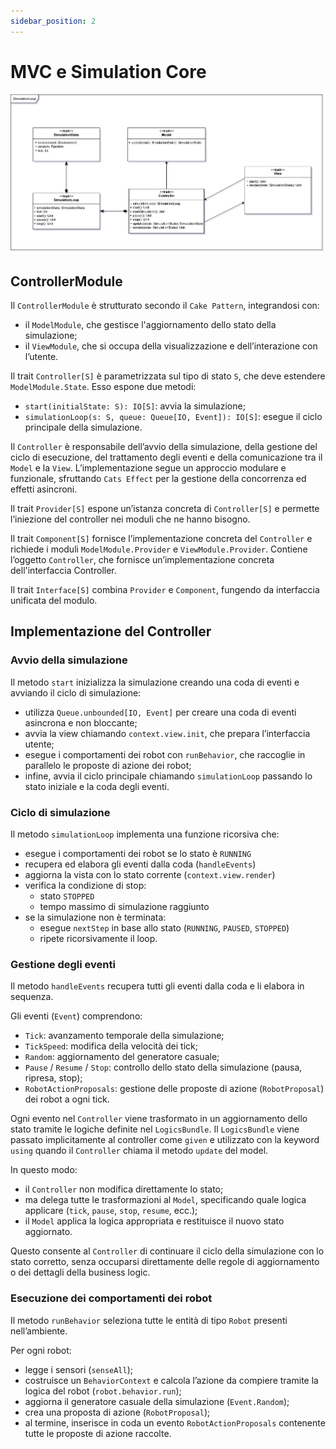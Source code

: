 ```yaml
---
sidebar_position: 2
---
```


# MVC e Simulation Core

![Simulation Loop](../../static/img/04-detailed-design/simulation-loop.png)

## ControllerModule

Il `ControllerModule` è strutturato secondo il `Cake Pattern`, integrandosi con:

- il `ModelModule`, che gestisce l'aggiornamento dello stato della simulazione;
- il `ViewModule`, che si occupa della visualizzazione e dell’interazione con l’utente.

Il trait `Controller[S]` è parametrizzata sul tipo di stato `S`, che deve estendere `ModelModule.State`.
Esso espone due metodi:

- `start(initialState: S): IO[S]`: avvia la simulazione;
- `simulationLoop(s: S, queue: Queue[IO, Event]): IO[S]`: esegue il ciclo principale della simulazione.

Il `Controller` è responsabile dell’avvio della simulazione, della gestione del ciclo di esecuzione, del trattamento
degli eventi e della comunicazione tra il `Model` e la `View`.
L’implementazione segue un approccio modulare e funzionale, sfruttando `Cats Effect` per la gestione della concorrenza
ed effetti asincroni.

Il trait `Provider[S]` espone un’istanza concreta di `Controller[S]` e permette l’iniezione del controller nei moduli
che ne hanno bisogno.

Il trait `Component[S]` fornisce l’implementazione concreta del `Controller` e richiede i moduli `ModelModule.Provider`
e `ViewModule.Provider`.
Contiene l’oggetto `Controller`, che fornisce un’implementazione concreta dell'interfaccia Controller.

Il trait `Interface[S]` combina `Provider` e `Component`, fungendo da interfaccia unificata del modulo.

## Implementazione del Controller

### Avvio della simulazione

Il metodo `start` inizializza la simulazione creando una coda di eventi e avviando il ciclo di simulazione:

- utilizza `Queue.unbounded[IO, Event]` per creare una coda di eventi asincrona e non bloccante;
- avvia la view chiamando `context.view.init`, che prepara l’interfaccia utente;
- esegue i comportamenti dei robot con `runBehavior`, che raccoglie in parallelo le proposte di azione dei robot;
- infine, avvia il ciclo principale chiamando `simulationLoop` passando lo stato iniziale e la coda degli eventi.

### Ciclo di simulazione

Il metodo `simulationLoop` implementa una funzione ricorsiva che:

- esegue i comportamenti dei robot se lo stato è `RUNNING`
- recupera ed elabora gli eventi dalla coda (`handleEvents`)
- aggiorna la vista con lo stato corrente (`context.view.render`)
- verifica la condizione di stop:
    - stato `STOPPED`
    - tempo massimo di simulazione raggiunto
- se la simulazione non è terminata:
    - esegue `nextStep` in base allo stato (`RUNNING`, `PAUSED`, `STOPPED`)
    - ripete ricorsivamente il loop.

### Gestione degli eventi

Il metodo `handleEvents` recupera tutti gli eventi dalla coda e li elabora in sequenza.

Gli eventi (`Event`) comprendono:

- `Tick`: avanzamento temporale della simulazione;
- `TickSpeed`: modifica della velocità dei tick;
- `Random`: aggiornamento del generatore casuale;
- `Pause` / `Resume` / `Stop`: controllo dello stato della simulazione (pausa, ripresa, stop);
- `RobotActionProposals`: gestione delle proposte di azione (`RobotProposal`) dei robot a ogni tick.

Ogni evento nel `Controller` viene trasformato in un aggiornamento dello stato tramite le logiche definite nel
`LogicsBundle`.
Il `LogicsBundle` viene passato implicitamente al controller come `given` e utilizzato con la keyword `using` quando il
`Controller` chiama il metodo `update` del model.

In questo modo:

- il `Controller` non modifica direttamente lo stato;
- ma delega tutte le trasformazioni al `Model`, specificando quale logica applicare (`tick`, `pause`, `stop`, `resume`,
  ecc.);
- il `Model` applica la logica appropriata e restituisce il nuovo stato aggiornato.

Questo consente al `Controller` di continuare il ciclo della simulazione con lo stato corretto, senza occuparsi
direttamente delle regole di aggiornamento o dei dettagli della business logic.

### Esecuzione dei comportamenti dei robot

Il metodo `runBehavior` seleziona tutte le entità di tipo `Robot` presenti nell’ambiente.

Per ogni robot:

- legge i sensori (`senseAll`);
- costruisce un `BehaviorContext` e calcola l’azione da compiere tramite la logica del robot (`robot.behavior.run`);
- aggiorna il generatore casuale della simulazione (`Event.Random`);
- crea una proposta di azione (`RobotProposal`);
- al termine, inserisce in coda un evento `RobotActionProposals` contenente tutte le proposte di azione raccolte.